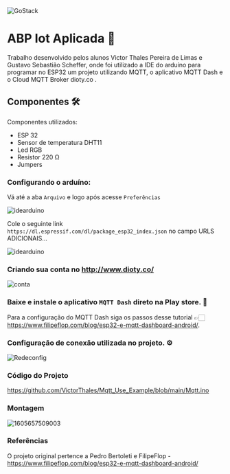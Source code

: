 <img alt="GoStack" src="https://lh6.googleusercontent.com/proxy/K5fmOf83OCmcXLL6A8C661JiY_kCgEehnEzR8zyhludeemsL9n4R3vq1Q2aQBN_Vvd1PucGHzvY21aQNl_mvkhHDVNTAeFlgTLxVWaAQ4_eX" />

# ABP Iot Aplicada 🚀

Trabalho desenvolvido pelos alunos Victor Thales Pereira de Limas e Gustavo Sebastião Scheffer, onde foi utilizado a IDE do arduíno para programar no ESP32 um projeto utilizando MQTT, o aplicativo MQTT Dash e o Cloud MQTT Broker dioty.co .

## Componentes 🛠
Componentes utilizados: 
- ESP 32
- Sensor de temperatura DHT11
- Led RGB
- Resistor 220 Ω
- Jumpers

### Configurando o arduíno:

Vá até a aba `Arquivo` e logo após acesse `Preferências`

![idearduino](https://media.discordapp.net/attachments/689821241023922194/786334688012009482/unknown.png)

Cole o seguinte link `https://dl.espressif.com/dl/package_esp32_index.json` no campo URLS ADICIONAIS...

![idearduino](https://cdn.discordapp.com/attachments/689821241023922194/786335690912038952/unknown.png)

### Criando sua conta no http://www.dioty.co/

![conta](https://cdn.discordapp.com/attachments/689821241023922194/786340378335772743/unknown.png)

### Baixe e instale o aplicativo `MQTT Dash` direto na Play store. 📲

Para a configuração do MQTT Dash siga os passos desse tutorial 👉🏻 https://www.filipeflop.com/blog/esp32-e-mqtt-dashboard-android/.

### Configuração de conexão utilizada no projeto. ⚙️

![Redeconfig](https://cdn.discordapp.com/attachments/689821241023922194/786339923506626600/Screenshot_20201209-181233_MQTT_Dash.jpg)

### Código do Projeto

https://github.com/VictorThales/Mqtt_Use_Example/blob/main/Mqtt.ino

### Montagem

![1605657509003](https://cdn.discordapp.com/attachments/689821241023922194/786341183160713216/20201209_181830.jpg)

### Referências 

O projeto original pertence a Pedro Bertoleti e FilipeFlop - https://www.filipeflop.com/blog/esp32-e-mqtt-dashboard-android/
